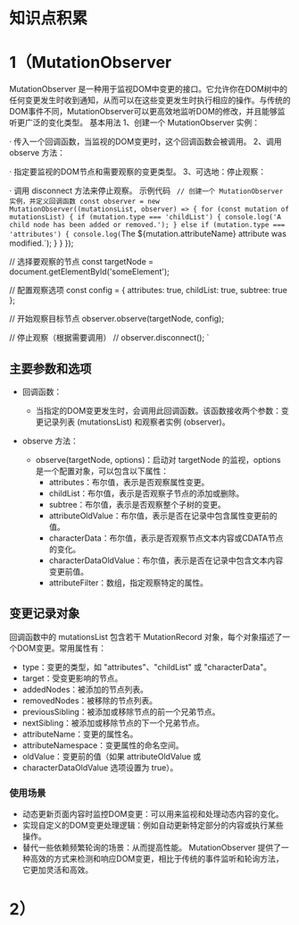 # 知识点积累

# 1（MutationObserver
MutationObserver 是一种用于监视DOM中变更的接口。它允许你在DOM树中的任何变更发生时收到通知，从而可以在这些变更发生时执行相应的操作。与传统的DOM事件不同，MutationObserver可以更高效地监听DOM的修改，并且能够监听更广泛的变化类型。
基本用法
1、创建一个 MutationObserver 实例：

· 传入一个回调函数，当监视的DOM变更时，这个回调函数会被调用。
2、调用 observe 方法：

· 指定要监视的DOM节点和需要观察的变更类型。
3、可选地：停止观察：

· 调用 disconnect 方法来停止观察。
示例代码
`
// 创建一个 MutationObserver 实例，并定义回调函数
const observer = new MutationObserver((mutationsList, observer) => {
    for (const mutation of mutationsList) {
        if (mutation.type === 'childList') {
            console.log('A child node has been added or removed.');
        } else if (mutation.type === 'attributes') {
            console.log(`The ${mutation.attributeName} attribute was modified.`);
        }
    }
});

// 选择要观察的节点
const targetNode = document.getElementById('someElement');

// 配置观察选项
const config = { attributes: true, childList: true, subtree: true };

// 开始观察目标节点
observer.observe(targetNode, config);

// 停止观察（根据需要调用）
// observer.disconnect();
`

## 主要参数和选项
- 回调函数：

  - 当指定的DOM变更发生时，会调用此回调函数。该函数接收两个参数：变更记录列表 (mutationsList) 和观察者实例 (observer)。
- observe 方法：

  - observe(targetNode, options)：启动对 targetNode 的监视，options 是一个配置对象，可以包含以下属性：
    - attributes：布尔值，表示是否观察属性变更。
    - childList：布尔值，表示是否观察子节点的添加或删除。
    - subtree：布尔值，表示是否观察整个子树的变更。
    - attributeOldValue：布尔值，表示是否在记录中包含属性变更前的值。
    - characterData：布尔值，表示是否观察节点文本内容或CDATA节点的变化。
    - characterDataOldValue：布尔值，表示是否在记录中包含文本内容变更前值。
    - attributeFilter：数组，指定观察特定的属性。
## 变更记录对象
回调函数中的 mutationsList 包含若干 MutationRecord 对象，每个对象描述了一个DOM变更。常用属性有：

- type：变更的类型，如 "attributes"、"childList" 或 "characterData"。
- target：受变更影响的节点。
- addedNodes：被添加的节点列表。
- removedNodes：被移除的节点列表。
- previousSibling：被添加或移除节点的前一个兄弟节点。
- nextSibling：被添加或移除节点的下一个兄弟节点。
- attributeName：变更的属性名。
- attributeNamespace：变更属性的命名空间。
- oldValue：变更前的值（如果 attributeOldValue 或 
- characterDataOldValue 选项设置为 true）。
### 使用场景
- 动态更新页面内容时监控DOM变更：可以用来监视和处理动态内容的变化。
- 实现自定义的DOM变更处理逻辑：例如自动更新特定部分的内容或执行某些操作。
- 替代一些依赖频繁轮询的场景：从而提高性能。
MutationObserver 提供了一种高效的方式来检测和响应DOM变更，相比于传统的事件监听和轮询方法，它更加灵活和高效。

# 2）